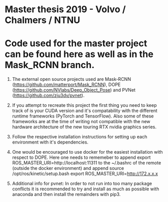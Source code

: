 # Master thesis 2019 - Volvo / Chalmers / NTNU

# Code used for the master project can be found here as well as in the Mask_RCNN branch.

1) The external open source projects used are Mask-RCNN (https://github.com/matterport/Mask_RCNN), DOPE (https://github.com/NVlabs/Deep_Object_Pose) and PVNet (https://github.com/zju3dv/pvnet).

2) If you attempt to recreate this project the first thing you need to keep track of is your CUDA version and it's compatability with the different runtime frameworks (PyTorch and TensorFlow). Also some of these frameworks are at the time of writing not compatible with the new hardware architecture of the new touring RTX nvidia graphics series.

3) Follow the respective installation instructions for setting up each environment with it's dependencies.

4) One would be encouraged to use docker for the easiest installation with respect to DOPE. Here one needs to rememeber to append export ROS_MASTER_URI=http://localhost:11311 to the ~/.bashrc of the remote (outside the docker environment) and append 
source /opt/ros/kinetic/setup.bash
export ROS_MASTER_URI=http://172.x.x.x
3) Additional info for pvnet:
In order to not run into too many package conflicts it is recommended to try and install as much as possible with anaconda and then install the remainders with pip3.




